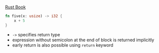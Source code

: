 [Rust Book](https://doc.rust-lang.org/book/ch03-03-how-functions-work.html#functions)

```rust
fn five(x: usize) -> i32 { 
	x + 5 
}
```

- `->` specifies return type
- expression without semicolon at the end of block is returned implicitly
- early return is also possible using `return` keyword